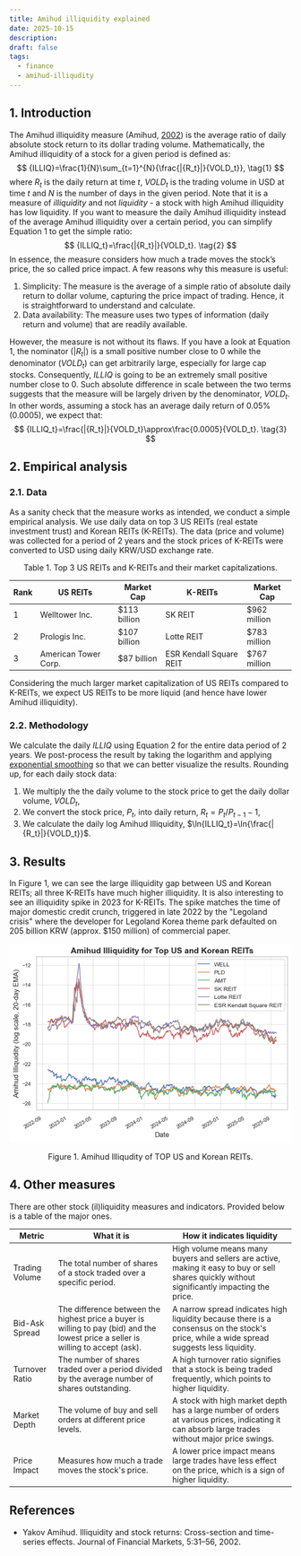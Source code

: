 ```yaml
---
title: Amihud illiquidity explained
date: 2025-10-15
description:
draft: false
tags:
  - finance
  - amihud-illiqudity
---
```


## 1. Introduction

The Amihud illiquidity measure (Amihud, [2002](https://www.sciencedirect.com/science/article/pii/S1386418101000246)) is the average ratio of daily absolute stock return to its dollar trading volume. Mathematically, the Amihud illiquidity of a stock for a given period is defined as:
$$
{ILLIQ}=\frac{1}{N}\sum_{t=1}^{N}{\frac{|{R_t}|}{VOLD_t}}, \tag{1}
$$
where $R_t$ is the daily return at time $t$, $VOLD_t$ is the trading volume in USD at time $t$ and $N$ is the number of days in the given period. Note that it is a measure of *illiquidity* and not *liquidity* - a stock with high Amihud illiquidity has low liquidity. If you want to measure the daily Amihud illiquidity instead of the average Amihud illiquidity over a certain period, you can simplify Equation 1 to get the simple ratio:
$$
{ILLIQ_t}=\frac{|{R_t}|}{VOLD_t}. \tag{2}
$$
In essence, the measure considers how much a trade moves the stock’s price, the so called price impact. A few reasons why this measure is useful:
1.  Simplicity: The measure is the average of a simple ratio of absolute daily return to dollar volume, capturing the price impact of trading. Hence, it is straightforward to understand and calculate.
2. Data availability: The measure uses two types of information (daily return and volume) that are readily available.

However, the measure is not without its flaws. If you have a look at Equation 1, the nominator ($|R_t|$) is a small positive number close to 0 while the denominator (${VOLD_t}$) can get arbitrarily large, especially for large cap stocks. Consequently, ${ILLIQ}$ is going to be an extremely small positive number close to 0. Such absolute difference in scale between the two terms suggests that the measure will be largely driven by the denominator, $VOLD_t$. In other words, assuming a stock has an average daily return of $0.05\%$ ($0.0005$), we expect that:
$$
{ILLIQ_t}=\frac{|{R_t}|}{VOLD_t}\approx\frac{0.0005}{VOLD_t}. \tag{3}
$$

## 2. Empirical analysis

### 2.1. Data

As a sanity check that the measure works as intended, we conduct a simple empirical analysis. We use daily data on top 3 US REITs (real estate investment trust) and Korean REITs (K-REITs). The data (price and volume) was collected for a period of 2 years and the stock prices of K-REITs were converted to USD using daily KRW/USD exchange rate.

<center>Table 1. Top 3 US REITs and K-REITs and their market capitalizations.</center>

|Rank|US REITs|Market Cap|K-REITs|Market Cap|
| --- | --- | --- | --- | --- | 
|1|Welltower Inc.     |$113 billion|SK REIT|$962 million|
|2|Prologis Inc.     |$107 billion|Lotte REIT     |$783 million|
|3|American Tower Corp.     |$87 billion|ESR Kendall Square REIT      |$767 million|

Considering the much larger market capitalization of US REITs compared to K-REITs, we expect US REITs to be more liquid (and hence have lower Amihud illiquidity).

### 2.2. Methodology

We calculate the daily $ILLIQ$ using Equation 2 for the entire data period of 2 years. We post-process the result by taking the logarithm and applying [exponential smoothing](https://en.wikipedia.org/wiki/Exponential_smoothing) so that we can better visualize the results. Rounding up, for each daily stock data:
1. We multiply the the daily volume to the stock price to get the daily dollar volume, $VOLD_t$,
2. We convert the stock price, $P_t$, into daily return, $R_t=P_t/P_{t-1}-1$,
3. We calculate the daily log Amihud Illiquidity, $\ln{ILLIQ_t}=\ln{\frac{|{R_t}|}{VOLD_t}}$.

## 3. Results

In Figure 1, we can see the large illiquidity gap between US and Korean REITs; all three K-REITs have much higher illiquidity. It is also interesting to see an illiquidity spike in 2023 for K-REITs. The spike matches the time of major domestic credit crunch, triggered in late 2022 by the "Legoland crisis" where the developer for Legoland Korea theme park defaulted on 205 billion KRW (approx. $150 million) of commercial paper.

![Results](results.png)
<center>Figure 1. Amihud Illiqudity of TOP US and Korean REITs.</center>

## 4. Other measures

There are other stock (il)liquidity measures and indicators. Provided below is a table of the major ones.

|Metric|What it is|How it indicates liquidity|
|---|---|---|
|Trading Volume|The total number of shares of a stock traded over a specific period.|High volume means many buyers and sellers are active, making it easy to buy or sell shares quickly without significantly impacting the price.|
|Bid-Ask Spread|The difference between the highest price a buyer is willing to pay (bid) and the lowest price a seller is willing to accept (ask).|A narrow spread indicates high liquidity because there is a consensus on the stock's price, while a wide spread suggests less liquidity.|
|Turnover Ratio|The number of shares traded over a period divided by the average number of shares outstanding.|A high turnover ratio signifies that a stock is being traded frequently, which points to higher liquidity.|
|Market Depth|The volume of buy and sell orders at different price levels.|A stock with high market depth has a large number of orders at various prices, indicating it can absorb large trades without major price swings.|
|Price Impact|Measures how much a trade moves the stock's price.|A lower price impact means large trades have less effect on the price, which is a sign of higher liquidity.|


## References

- Yakov Amihud. Illiquidity and stock returns: Cross-section and time-series effects. Journal of Financial Markets, 5:31–56, 2002.

